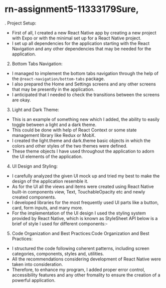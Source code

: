 # rn-assignment5-11333179Sure, 
. Project Setup:
- First of all, I created a new React Native app by creating a new project with Expo or with the minimal set up for a React Native project.
- I set up all dependencies for the application starting with the React Navigation and any other dependencies that may be needed for the application.

2. Bottom Tabs Navigation:
- I managed to implement the bottom tabs navigation through the help of the `@react-navigation/bottom-tabs` package.
- I also prepared the Home and Settings screens and any other screens that may be presently in the application.
- I anticipated that I needed to check the transitions between the screens are okay.

3. Light and Dark Theme:
- This is an example of something new which I added, the ability to easily toggle between a light and a dark theme.
- This could be done with help of React Context or some state management library like Redux or MobX.
- I created the light.theme and dark.theme basic objects in which the colors and other styles of the two themes were defined.
- These theme objects I have used throughout the application to adorn the UI elements of the application.

4. UI Design and Styling:
- I carefully analyzed the given UI mock up and tried my best to make the design of the application resemble it.
- As for the UI all the views and items were created using React Native built-in components view, Text, TouchableOpacity etc and newly created components.
- I developed libraries for the most frequently used UI parts like a button, card, form inputs, and many more.
- For the implementation of the UI design I used the styling system provided by React Native, which is known as StyleSheet API below is a brief of style I used for different components:-

5. Code Organization and Best Practices:Code Organization and Best Practices:
- I structured the code following coherent patterns, including screen categories, components, styles and, utilities.
- All the recommendations considering development of React Native were taken into consideration.
- Therefore, to enhance my program, I added proper error control, accessibility features and any other fromality to ensure the creation of a powerful application.
